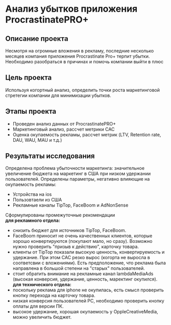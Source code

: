 # Анализ убытков приложения ProcrastinatePRO+

## Описание проекта
Несмотря на огромные вложения в рекламу, последние несколько месяцев компания приложения Procrastinate Pro+ терпит убытки. Необходимо разобраться в причинах и помочь компании выйти в плюс

## Цель проекта
Используя когортный анализ, определить точки роста маркетинговой стретегии компании для минимизации убытков.

## Этапы проекта
- Проведен анализ данных от ProcrastinatePRO+
- Маркетинговый анализ, рассчет метрики CAC
- Оценка окупаемость рекламы, рассчет метрик (LTV, Retention rate, DAU, WAU, MAU и т.д.)
  
## Результаты исследования
Определена проблема убыточности маркетинга: значительное увеличение бюджета на маркетинг в США при низком удержании пользователей.
Определены параметры, негативно влияющие на окупаемость рекламы:
- Устройства на ios
- Пользовтаели из США
- Рекламные каналы TipTop, FaceBoom и AdNonSense
  
Сформулированы промежуточные рекомендации <br/>
    **для рекламного отдела:**
- снизить бюджет для источников TipTop, FaceBoom.
- FaceBoom приносит не очень качественных клиентов, которые хорошо конвертируются (покупают мало, но сразу). Возможно нужно проверить "призыв к действию", карточку товара.
- клиенты от TipTop показали высокую ценность, конвертируемость и удержание. При этом САС резко вырос (когорта не выросла в соответсвии с вложениями). Есть предположение, что реклама была направлена в большой степени на "старых" пользователей.
- стоит обратить внимание на рекламные канал lambdaMediaAds (высокая конверсия, удержание, ценность, маректинг окупился). <br/>
    **для технического отдела:**
- поскольку реклама для iphone не окупилась, есть смысл проверить кнопку перехода на карточку товара.
- низкая конверсия пользователей PC, необходимо проверить кнопку оплаты для версии ПК.
- высокое удержание, хорошая окупаемость у OppleCreativeMedia, можно увеличить бюджет.
